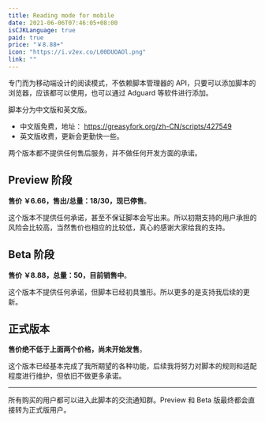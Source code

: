 ```yaml
---
title: Reading mode for mobile
date: 2021-06-06T07:46:05+08:00
isCJKLanguage: true
paid: true
price: "￥8.88+"
icon: "https://i.v2ex.co/L00DUOAOl.png"
link: ""
---
```


专门而为移动端设计的阅读模式，不依赖脚本管理器的 API，只要可以添加脚本的浏览器，应该都可以使用，也可以通过 Adguard 等软件进行添加。

<!--more-->

脚本分为中文版和英文版。

* 中文版免费，地址： https://greasyfork.org/zh-CN/scripts/427549
* 英文版收费，更新会更勤快一些。

两个版本都不提供任何售后服务，并不做任何开发方面的承诺。

## Preview 阶段 ##

**售价 ￥6.66，售出/总量：18/30，现已停售**。

这个版本不提供任何承诺，甚至不保证脚本会写出来。所以初期支持的用户承担的风险会比较高，当然售价也相应的比较低，真心的感谢大家给我的支持。

## Beta 阶段 ##

**售价 ￥8.88，总量：50，目前销售中**。

这个版本不提供任何承诺，但脚本已经初具雏形。所以更多的是支持我后续的更新。

## 正式版本 ##

**售价绝不低于上面两个价格，尚未开始发售**。

这个版本已经基本完成了我所期望的各种功能，后续我将努力对脚本的规则和适配程度进行维护，但依旧不做更多承诺。

---

所有购买的用户都可以进入此脚本的交流通知群。Preview 和 Beta 版最终都会直接转为正式版用户。